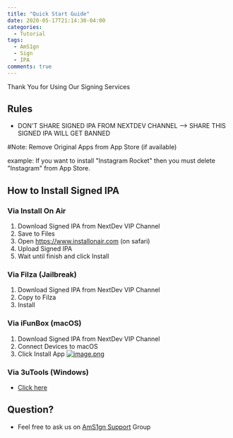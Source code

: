```yaml
---
title: "Quick Start Guide"
date: 2020-05-17T21:14:30-04:00
categories:
  - Tutorial
tags:
  - AmS1gn
  - Sign
  - IPA
comments: true
---
```


Thank You for Using Our Signing Services

## Rules
- DON'T SHARE SIGNED IPA FROM NEXTDEV CHANNEL --> SHARE THIS SIGNED IPA WILL GET BANNED

#Note: Remove Original Apps from App Store (if available)

example: If you want to install "Instagram Rocket" then you must delete "Instagram" from App Store.

## How to Install Signed IPA

### Via Install On Air
1. Download Signed IPA from NextDev VIP Channel
2. Save to Files
3. Open https://www.installonair.com (on safari)
4. Upload Signed IPA
5. Wait until finish and click Install


### Via Filza (Jailbreak)
1. Download Signed IPA from NextDev VIP Channel
2. Copy to Filza
3. Install


### Via iFunBox (macOS)
1. Download Signed IPA from NextDev VIP Channel
2. Connect Devices to macOS
3. Click Install App
[![image.png](https://i.postimg.cc/0j96TsHc/image.png)](https://postimg.cc/k6hXSkCb)


### Via 3uTools (Windows)
- [Click here](https://telegra.ph/How-to-Install-ipa-file-in-Unjailbroken-iPhone-Using-3uTools-12-15?r=39108171)

## Question?
- Feel free to ask us on [AmS1gn Support](https://t.me/AmS1gn) Group


[jekyll-docs]: https://jekyllrb.com/docs/home
[jekyll-gh]:   https://github.com/jekyll/jekyll
[jekyll-talk]: https://talk.jekyllrb.com/
